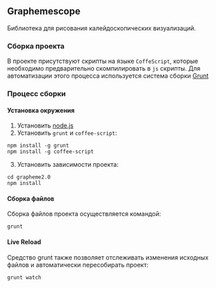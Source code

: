 ## Graphemescope
Библиотека для рисования калейдоскопических визуализаций.

### Сборка проекта
В проекте присутствуют скрипты на языке `CoffeScript`, которые необходимо 
предварительно скомпилировать в `js` скрипты. 
Для автоматизации этого процесса используется система сборки [Grunt](http://gruntjs.com/)

### Процесс сборки
#### Установка окружения
1. Установить [node.js](http://nodejs.org/)
2. Установить `grunt` и `coffee-script`:

```
npm install -g grunt
npm install -g coffee-script
```
3. Установить зависимости проекта:

```	
cd grapheme2.0
npm install
```

#### Сборка файлов 
Сборка файлов проекта осуществляется командой:

```	
grunt
```

#### Live Reload
Средство grunt также позволяет отслеживать изменения исходных файлов и 
автоматически пересобирать проект:

```	
grunt watch
```

